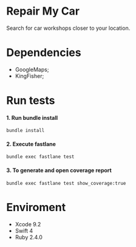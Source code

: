 # Repair My Car

Search for car workshops closer to your location.

# Dependencies

- GoogleMaps;
- KingFisher;
 

# Run tests
#### 1. Run bundle install
`bundle install`
#### 2. Execute fastlane
`bundle exec fastlane test`
#### 3. To generate and open coverage report
`bundle exec fastlane test show_coverage:true`

# Enviroment
- Xcode 9.2
- Swift 4
- Ruby 2.4.0